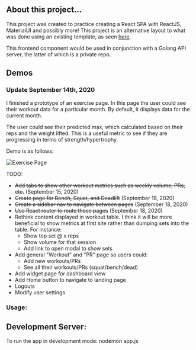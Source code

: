 ## About this project...

This project was created to practice creating a React SPA with ReactJS, MaterialUI and possibly more! This project is an alternative layout to what was done using an existing template, as seen [here](https://github.com/samly97/architectui-react-theme-free).

This frontend component would be used in conjunction with a Golang API server, the latter of which is a private repo.

## Demos

### Update September 14th, 2020

I finished a prototype of an exercise page. In this page the user could see their workout data for a particular month. By default, it displays data for the current month.

The user could see their predicted max, which calculated based on their reps and the weight lifted. This is a useful metric to see if they are progressing in terms of strength/hypertrophy.

Demo is as follows:

![Exercise Page](demos/exercise-page.gif)

TODO:

- ~~Add tabs to show other workout metrics such as weekly volume, PRs, etc.~~ (September 15, 2020)
- ~~Create page for Bench, Squat, and Deadlift~~ (September 18, 2020)
- ~~Create a sidebar nav to navigate between pages~~ (September 18, 2020)
- ~~Use React router to route those pages~~ (September 18, 2020)
- Rethink content displayed in workout table. I think it will be more beneficial to show metrics at first site rather than dumping sets into the table. For instance:
  - Show top set @ x reps
  - Show volume for that session
  - Add link to open modal to show sets
- Add general "Workout" and "PR" page so users could:
  - Add new workouts/PRs
  - See all their workouts/PRs (squat/bench/dead)
- Add widget page for dashboard view
- Add Home button to navigate to landing page
- Logouts
- Modify user settings

### Usage:

## Development Server:

To run the app in development mode:
nodemon app.js
